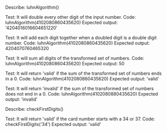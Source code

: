 Describe: luhnAlgorithm()

Test: It will double every other digit of the input number.
Code: luhnAlgorithm(4102080860435620)
Expected output: '4204016016604651220'

Test: It will add each digit together when a doubled digit is a double digit number.
Code: luhnAlgorithm(4102080860435620)
Expected output: 4204070760465320

Test: It will sum all digits of the transformed set of numbers.
Code: luhnAlgorithm(4102080860435620)
Expected output: 50

Test: It will return 'valid' if the sum of the transformed set of numbers ends in a 0.
Code: luhnAlgorithm(4102080860435620)
Expected output: 'valid'

Test: It will return 'invalid' if the sum of the transformed set of numbers does not end in a 0.
Code: luhnAlgorithm(4102080880435620)
Expected output: 'invalid'

Describe: checkFirstDigits()

Test: It will return 'valid' if the card number starts with a 34 or 37.
Code: checkFirstDigits('34')
Expected output: 'valid'